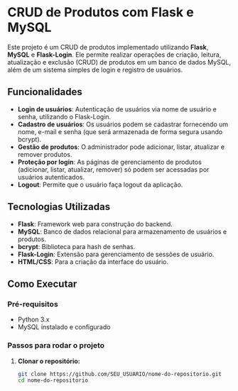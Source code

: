# CRUD de Produtos com Flask e MySQL

Este projeto é um CRUD de produtos implementado utilizando **Flask**, **MySQL** e **Flask-Login**. Ele permite realizar operações de criação, leitura, atualização e exclusão (CRUD) de produtos em um banco de dados MySQL, além de um sistema simples de login e registro de usuários.

## Funcionalidades

- **Login de usuários**: Autenticação de usuários via nome de usuário e senha, utilizando o Flask-Login.
- **Cadastro de usuários**: Os usuários podem se cadastrar fornecendo um nome, e-mail e senha (que será armazenada de forma segura usando bcrypt).
- **Gestão de produtos**: O administrador pode adicionar, listar, atualizar e remover produtos.
- **Proteção por login**: As páginas de gerenciamento de produtos (adicionar, listar, atualizar, remover) só podem ser acessadas por usuários autenticados.
- **Logout**: Permite que o usuário faça logout da aplicação.

## Tecnologias Utilizadas

- **Flask**: Framework web para construção do backend.
- **MySQL**: Banco de dados relacional para armazenamento de usuários e produtos.
- **bcrypt**: Biblioteca para hash de senhas.
- **Flask-Login**: Extensão para gerenciamento de sessões de usuário.
- **HTML/CSS**: Para a criação da interface do usuário.

## Como Executar

### Pré-requisitos

- Python 3.x
- MySQL instalado e configurado

### Passos para rodar o projeto

1. **Clonar o repositório:**

   ```bash
   git clone https://github.com/SEU_USUARIO/nome-do-repositorio.git
   cd nome-do-repositorio
